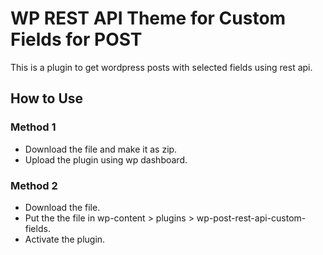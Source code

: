 # WP REST API Theme for Custom Fields for POST

This is a plugin to get wordpress posts with selected fields using rest api.

## How to Use

### Method 1

- Download the file and make it as zip.
- Upload the plugin using wp dashboard.

### Method 2

- Download the file.
- Put the the file in wp-content > plugins > wp-post-rest-api-custom-fields.
- Activate the plugin.
